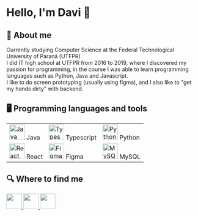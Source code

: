 # Hello, I'm Davi 👋
## 🤔 About me
Currently studying Computer Science at the Federal Technological University of Paraná (UTFPR)\
I did IT high school at UTFPR from 2016 to 2019, where I discovered my passion for programming, in the course I was able to learn programming languages such as Python, Java and Javascript.\
I like to do screen prototyping (usually using figma), and I also like to "get my hands dirty" with backend.

## 🖥 Programming languages and tools
<table>
  <tbody>
    <tr>
      <td>
            <img width=40 height=40 src="https://cdn.jsdelivr.net/gh/devicons/devicon/icons/java/java-original.svg" alt="Java" /> Java
      </td>
      <td>
            <img width=40 height=40 src="https://cdn.jsdelivr.net/gh/devicons/devicon/icons/typescript/typescript-original.svg" alt="Typescript" /> Typescript
      </td>
      <td>
        <img width=40 height=40 src="https://cdn.jsdelivr.net/gh/devicons/devicon/icons/python/python-original.svg" alt="Python" /> Python      
      </td>
    </tr>
    <tr>
      <td>
          <img src="https://cdn.jsdelivr.net/gh/devicons/devicon/icons/react/react-original.svg" height="40" alt="React"  /> React
      </td>
      <td>
            <img width=40 height=40 src="https://cdn.jsdelivr.net/gh/devicons/devicon/icons/figma/figma-original.svg" alt="Figma" /> Figma
      </td>
       <td>
            <img width=40 height=40 src="https://cdn.jsdelivr.net/gh/devicons/devicon/icons/mysql/mysql-original.svg" alt="MySQL" /> MySQL
      </td>
    </tr>
  </tbody>
</table>

## 🔍 Where to find me
<div>
  <a href="https://gitlab.com/vintercardoso">
    <img width=40 height=40 src="https://cdn.jsdelivr.net/gh/devicons/devicon/icons/gitlab/gitlab-original.svg" />
  </a>
  <a href="mailto:davi1406.10@gmail.com">
    <img width="40" height="40" src="https://upload.wikimedia.org/wikipedia/commons/7/7e/Gmail_icon_%282020%29.svg"/>
  </a>
  <a href="https://www.linkedin.com/in/vintercardoso/">
    <img width=40 height=40 src="https://cdn.jsdelivr.net/gh/devicons/devicon/icons/linkedin/linkedin-original.svg" />
  </a>
</div>
